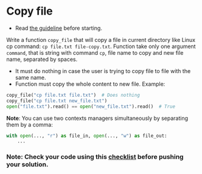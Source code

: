 # Copy file

- Read [the guideline](https://github.com/mate-academy/py-task-guideline/blob/main/README.md) before starting.

Write a function `copy_file` that will copy a file in current directory 
like Linux cp command: `cp file.txt file-copy.txt`. Function take only one
argument `command`, that is string with command `cp`, file name to copy and new file
name, separated by spaces.

- It must do nothing in case the user is trying to copy file to file with the same
name.
- Function must copy the whole content to new file.
Example:
```python
copy_file("cp file.txt file.txt")  # Does nothing
copy_file("cp file.txt new_file.txt")
open("file.txt").read() == open("new_file.txt").read()  # True
```
**Note**: You can use two contexts managers simultaneously by separating them by a comma:
```python
with open(..., "r") as file_in, open(..., "w") as file_out:
    ...
```

### Note: Check your code using this [checklist](checklist.md) before pushing your solution.
